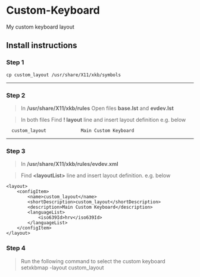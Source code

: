 # Custom-Keyboard
My custom keyboard layout


## Install instructions

### Step 1
```
cp custom_layout /usr/share/X11/xkb/symbols
```
---

### Step 2
> In **/usr/share/X11/xkb/rules** Open files **base.lst** and **evdev.lst**

> In both files Find **! layout** line and insert layout definition e.g. below

```
  custom_layout             Main Custom Keyboard
```
---
### Step 3 
> In **/usr/share/X11/xkb/rules/evdev.xml**

> Find **\<layoutList\>** line and insert layout definition. e.g. below

```
<layout>
    <configItem>
        <name>custom_layout</name>
        <shortDescription>custom_layout</shortDescription>
        <description>Main Custom Keyboard</description>
        <languageList>
            <iso639Id>hrv</iso639Id>
        </languageList>
    </configItem>
</layout>
```

### Step 4
> Run the following command to select the custom keyboard
> setxkbmap -layout custom_layout
